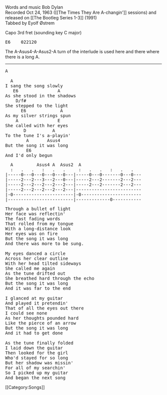 Words and music Bob Dylan<br>
Recorded Oct 24, 1963 ([[The Times They Are A-changin']] sessions)
and released on [[The Bootleg Series 1-3]] (1991)<br>
Tabbed by Eyolf Østrem

Capo 3rd fret (sounding key C major)

<pre class="chords">
E6    022120
</pre>

The A-Asus4-A-Asus2-A turn of the interlude is used here and there
where there is a long A.

----
<pre class="verse">
A

  A
I sang the song slowly
   E6               A
As she stood in the shadows
    D/f#
She stepped to the light
      E6             A
As my silver strings spun
    A               E
She called with her eyes
       D          A
To the tune I's a-playin'
        A       Asus4
But the song it was long
        E6
And I'd only begun
</pre>

<pre class="tab">
  A         Asus4 A  Asus2  A
  :   .   .   :   .   .     :   .   .   :   .   .
|-----0---0---0---0---0---|-----0---0-------0---0---
|-----2---2---3---2---0---|-----2---2-------2---2---
|-----2---2---2---2---2---|-----2---2-------2---2---
|-----2---2---2---2---2---|-------------------------
|-0-----------------------|-0-----------------------
|-------------------------|-------------0-----------
</pre>

<pre class="verse">
Through a bullet of light
Her face was reflectin'
The fast fading words
That rolled from my tongue
With a long-distance look
Her eyes was on fire
But the song it was long
And there was more to be sung.

My eyes danced a circle
Across her clear outline
With her head tilted sideways
She called me again
As the tune drifted out
She breathed hard through the echo
But the song it was long
And it was far to the end

I glanced at my guitar
And played it pretendin'
That of all the eyes out there
I could see none
As her thoughts pounded hard
Like the pierce of an arrow
But the song it was long
And it had to get done

As the tune finally folded
I laid down the guitar
Then looked for the girl
Who'd stayed for so long
But her shadow was missin'
For all of my searchin'
So I picked up my guitar
And began the next song
</pre>

[[Category:Songs]]